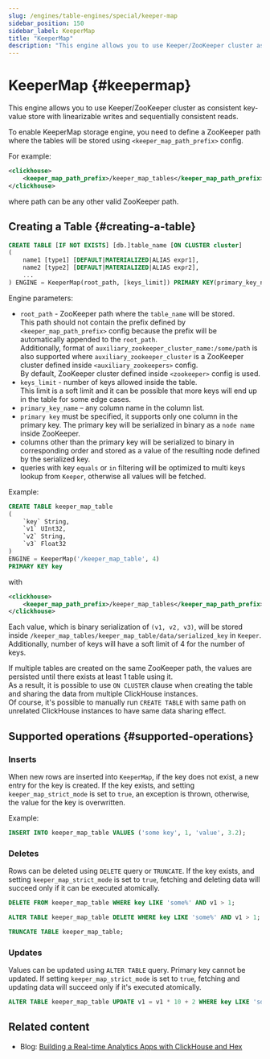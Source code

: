 ```yaml
---
slug: /engines/table-engines/special/keeper-map
sidebar_position: 150
sidebar_label: KeeperMap
title: "KeeperMap"
description: "This engine allows you to use Keeper/ZooKeeper cluster as consistent key-value store with linearizable writes and sequentially consistent reads."
---
```


# KeeperMap {#keepermap}

This engine allows you to use Keeper/ZooKeeper cluster as consistent key-value store with linearizable writes and sequentially consistent reads.

To enable KeeperMap storage engine, you need to define a ZooKeeper path where the tables will be stored using `<keeper_map_path_prefix>` config.

For example:

```xml
<clickhouse>
    <keeper_map_path_prefix>/keeper_map_tables</keeper_map_path_prefix>
</clickhouse>
```

where path can be any other valid ZooKeeper path.

## Creating a Table {#creating-a-table}

``` sql
CREATE TABLE [IF NOT EXISTS] [db.]table_name [ON CLUSTER cluster]
(
    name1 [type1] [DEFAULT|MATERIALIZED|ALIAS expr1],
    name2 [type2] [DEFAULT|MATERIALIZED|ALIAS expr2],
    ...
) ENGINE = KeeperMap(root_path, [keys_limit]) PRIMARY KEY(primary_key_name)
```

Engine parameters:

- `root_path` - ZooKeeper path where the `table_name` will be stored.  
This path should not contain the prefix defined by `<keeper_map_path_prefix>` config because the prefix will be automatically appended to the `root_path`.  
Additionally, format of `auxiliary_zookeeper_cluster_name:/some/path` is also supported where `auxiliary_zookeeper_cluster` is a ZooKeeper cluster defined inside `<auxiliary_zookeepers>` config.  
By default, ZooKeeper cluster defined inside `<zookeeper>` config is used.
- `keys_limit` - number of keys allowed inside the table.  
This limit is a soft limit and it can be possible that more keys will end up in the table for some edge cases.
- `primary_key_name` – any column name in the column list.
- `primary key` must be specified, it supports only one column in the primary key. The primary key will be serialized in binary as a `node name` inside ZooKeeper. 
- columns other than the primary key will be serialized to binary in corresponding order and stored as a value of the resulting node defined by the serialized key.
- queries with key `equals` or `in` filtering will be optimized to multi keys lookup from `Keeper`, otherwise all values will be fetched.

Example:

``` sql
CREATE TABLE keeper_map_table
(
    `key` String,
    `v1` UInt32,
    `v2` String,
    `v3` Float32
)
ENGINE = KeeperMap('/keeper_map_table', 4)
PRIMARY KEY key
```

with

```xml
<clickhouse>
    <keeper_map_path_prefix>/keeper_map_tables</keeper_map_path_prefix>
</clickhouse>
```


Each value, which is binary serialization of `(v1, v2, v3)`, will be stored inside `/keeper_map_tables/keeper_map_table/data/serialized_key` in `Keeper`.
Additionally, number of keys will have a soft limit of 4 for the number of keys.

If multiple tables are created on the same ZooKeeper path, the values are persisted until there exists at least 1 table using it.  
As a result, it is possible to use `ON CLUSTER` clause when creating the table and sharing the data from multiple ClickHouse instances.  
Of course, it's possible to manually run `CREATE TABLE` with same path on unrelated ClickHouse instances to have same data sharing effect.

## Supported operations {#supported-operations}

### Inserts

When new rows are inserted into `KeeperMap`, if the key does not exist, a new entry for the key is created.
If the key exists, and setting `keeper_map_strict_mode` is set to `true`, an exception is thrown, otherwise, the value for the key is overwritten.

Example:

```sql
INSERT INTO keeper_map_table VALUES ('some key', 1, 'value', 3.2);
```

### Deletes

Rows can be deleted using `DELETE` query or `TRUNCATE`. 
If the key exists, and setting `keeper_map_strict_mode` is set to `true`, fetching and deleting data will succeed only if it can be executed atomically.

```sql
DELETE FROM keeper_map_table WHERE key LIKE 'some%' AND v1 > 1;
```

```sql
ALTER TABLE keeper_map_table DELETE WHERE key LIKE 'some%' AND v1 > 1;
```

```sql
TRUNCATE TABLE keeper_map_table;
```

### Updates

Values can be updated using `ALTER TABLE` query. Primary key cannot be updated.
If setting `keeper_map_strict_mode` is set to `true`, fetching and updating data will succeed only if it's executed atomically.

```sql
ALTER TABLE keeper_map_table UPDATE v1 = v1 * 10 + 2 WHERE key LIKE 'some%' AND v3 > 3.1;
```

## Related content

- Blog: [Building a Real-time Analytics Apps with ClickHouse and Hex](https://clickhouse.com/blog/building-real-time-applications-with-clickhouse-and-hex-notebook-keeper-engine)
